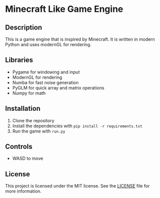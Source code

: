 # Minecraft Like Game Engine

## Description

This is a game engine that is inspired by Minecraft. It is written in modern Python and uses
modernGL for rendering.

## Libraries

- Pygame for windowing and input
- ModernGL for rendering
- Numba for fast noise generation
- PyGLM for quick array and matrix operations
- Numpy for math

## Installation

1. Clone the repository
2. Install the dependencies with `pip install -r requirements.txt`
3. Run the game with `run.py`

## Controls

- WASD to move

## License

This project is licensed under the MIT license. See the [LICENSE](./LICENSE) file for more information.
